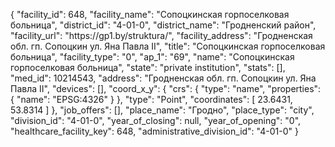 {
    "facility_id": 648,
    "facility_name": "Сопоцкинская горпоселковая больница",
    "district_id": "4-01-0",
    "district_name": "Гродненский район",
    "facility_url": "https:\/\/gp1.by\/struktura\/",
    "facility_address": "Гродненская обл. гп. Сопоцкин ул. Яна Павла II",
    "title": "Сопоцкинская горпоселковая больница",
    "facility_type": "0",
    "ap_1": "69",
    "name": "Сопоцкинская горпоселковая больница",
    "state": "private institution",
    "stats": [],
    "med_id": 10214543,
    "address": "Гродненская обл. гп. Сопоцкин ул. Яна Павла II",
    "devices": [],
    "coord_x_y": {
        "crs": {
            "type": "name",
            "properties": {
                "name": "EPSG:4326"
            }
        },
        "type": "Point",
        "coordinates": [
            23.6431,
            53.8314
        ]
    },
    "job_offers": [],
    "place_name": "Гродно",
    "place_type": "city",
    "division_id": "4-01-0",
    "year_of_closing": null,
    "year_of_opening": "0",
    "healthcare_facility_key": 648,
    "administrative_division_id": "4-01-0"
}